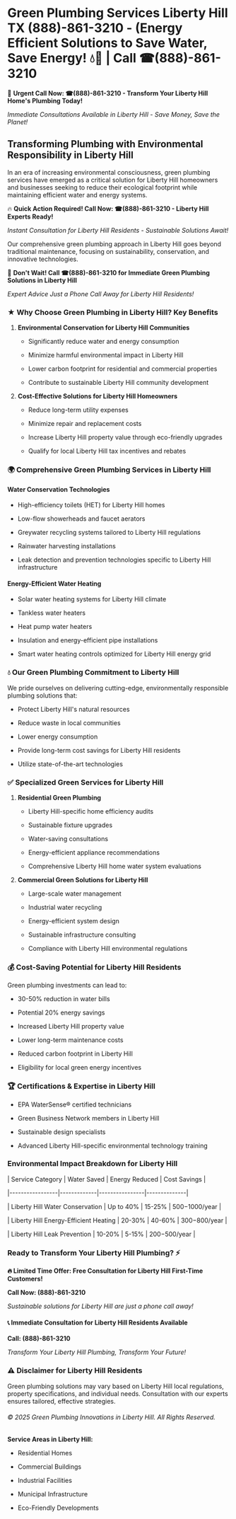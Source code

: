 # Green Plumbing Services Liberty Hill TX (888)-861-3210 - (Energy Efficient Solutions to Save Water, Save Energy! 💧🌿 | Call ☎(888)-861-3210

🚨 **Urgent Call Now: ☎(888)-861-3210 - Transform Your Liberty Hill Home's Plumbing Today!**
*Immediate Consultations Available in Liberty Hill - Save Money, Save the Planet!*

## Transforming Plumbing with Environmental Responsibility in Liberty Hill

In an era of increasing environmental consciousness, green plumbing services have emerged as a critical solution for Liberty Hill homeowners and businesses seeking to reduce their ecological footprint while maintaining efficient water and energy systems. 

🔥 **Quick Action Required! Call Now: ☎(888)-861-3210 - Liberty Hill Experts Ready!**
*Instant Consultation for Liberty Hill Residents - Sustainable Solutions Await!*

Our comprehensive green plumbing approach in Liberty Hill goes beyond traditional maintenance, focusing on sustainability, conservation, and innovative technologies.

🚨 **Don't Wait! Call ☎(888)-861-3210 for Immediate Green Plumbing Solutions in Liberty Hill**
*Expert Advice Just a Phone Call Away for Liberty Hill Residents!*

### ★ Why Choose Green Plumbing in Liberty Hill? Key Benefits

1. **Environmental Conservation for Liberty Hill Communities** 
   - Significantly reduce water and energy consumption
   - Minimize harmful environmental impact in Liberty Hill
   - Lower carbon footprint for residential and commercial properties
   - Contribute to sustainable Liberty Hill community development

2. **Cost-Effective Solutions for Liberty Hill Homeowners** 
   - Reduce long-term utility expenses
   - Minimize repair and replacement costs
   - Increase Liberty Hill property value through eco-friendly upgrades
   - Qualify for local Liberty Hill tax incentives and rebates

### 🌍 Comprehensive Green Plumbing Services in Liberty Hill

#### Water Conservation Technologies
- High-efficiency toilets (HET) for Liberty Hill homes
- Low-flow showerheads and faucet aerators
- Greywater recycling systems tailored to Liberty Hill regulations
- Rainwater harvesting installations
- Leak detection and prevention technologies specific to Liberty Hill infrastructure

#### Energy-Efficient Water Heating
- Solar water heating systems for Liberty Hill climate
- Tankless water heaters
- Heat pump water heaters
- Insulation and energy-efficient pipe installations
- Smart water heating controls optimized for Liberty Hill energy grid

### 💧 Our Green Plumbing Commitment to Liberty Hill

We pride ourselves on delivering cutting-edge, environmentally responsible plumbing solutions that:
- Protect Liberty Hill's natural resources
- Reduce waste in local communities
- Lower energy consumption
- Provide long-term cost savings for Liberty Hill residents
- Utilize state-of-the-art technologies

### ✅ Specialized Green Services for Liberty Hill

1. **Residential Green Plumbing**
   - Liberty Hill-specific home efficiency audits
   - Sustainable fixture upgrades
   - Water-saving consultations
   - Energy-efficient appliance recommendations
   - Comprehensive Liberty Hill home water system evaluations

2. **Commercial Green Solutions for Liberty Hill**
   - Large-scale water management
   - Industrial water recycling
   - Energy-efficient system design
   - Sustainable infrastructure consulting
   - Compliance with Liberty Hill environmental regulations

### 💰 Cost-Saving Potential for Liberty Hill Residents

Green plumbing investments can lead to:
- 30-50% reduction in water bills
- Potential 20% energy savings
- Increased Liberty Hill property value
- Lower long-term maintenance costs
- Reduced carbon footprint in Liberty Hill
- Eligibility for local green energy incentives

### 🏆 Certifications & Expertise in Liberty Hill

- EPA WaterSense® certified technicians
- Green Business Network members in Liberty Hill
- Sustainable design specialists
- Advanced Liberty Hill-specific environmental technology training

### Environmental Impact Breakdown for Liberty Hill

| Service Category | Water Saved | Energy Reduced | Cost Savings |
|-----------------|-------------|----------------|--------------|
| Liberty Hill Water Conservation | Up to 40% | 15-25% | $500-$1000/year |
| Liberty Hill Energy-Efficient Heating | 20-30% | 40-60% | $300-$800/year |
| Liberty Hill Leak Prevention | 10-20% | 5-15% | $200-$500/year |

### Ready to Transform Your Liberty Hill Plumbing? ⚡

**🔥 Limited Time Offer: Free Consultation for Liberty Hill First-Time Customers!**

**Call Now: (888)-861-3210**
*Sustainable solutions for Liberty Hill are just a phone call away!*

#### 📞 Immediate Consultation for Liberty Hill Residents Available

**Call: (888)-861-3210**
*Transform Your Liberty Hill Plumbing, Transform Your Future!*

### ⚠️ Disclaimer for Liberty Hill Residents

Green plumbing solutions may vary based on Liberty Hill local regulations, property specifications, and individual needs. Consultation with our experts ensures tailored, effective strategies.

###### © 2025 Green Plumbing Innovations in Liberty Hill. All Rights Reserved.

**Service Areas in Liberty Hill:** 
- Residential Homes
- Commercial Buildings
- Industrial Facilities
- Municipal Infrastructure
- Eco-Friendly Developments